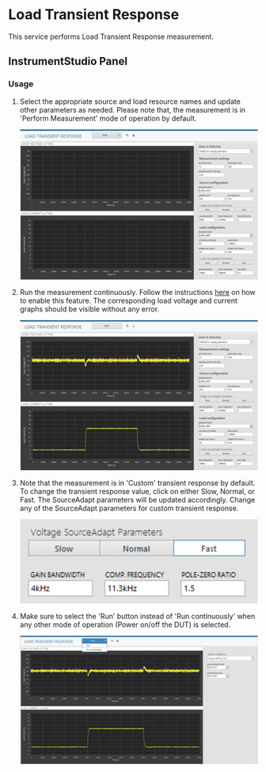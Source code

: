 # Load Transient Response
This service performs Load Transient Response measurement.

## InstrumentStudio Panel

### Usage

1. Select the appropriate source and load resource names and update other parameters as needed. Please note that, the measurement is in 'Perform Measurement' mode of operation by default.

   ![alt text](meas-images/load-tran-config.png)

2. Run the measurement continuously. Follow the instructions [here](common/IS-continuous-run.md) on how to enable this feature. The corresponding load voltage and current graphs should be visible without any error.

   ![alt text](meas-images/load-tran-meas-results.png)

3. Note that the measurement is in 'Custom' transient response by default. To change the transient response value, click on either Slow, Normal, or Fast. The SourceAdapt parameters will be updated accordingly. 
   Change any of the SourceAdapt parameters for custom transient response.
  
   ![alt text](meas-images/load-tran-sourceadapt.png)

4. Make sure to select the 'Run' button instead of 'Run continuously' when any other mode of operation (Power on/off the DUT) is selected.

   ![alt text](meas-images/load-tran-run-button.png)
